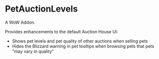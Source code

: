 # PetAuctionLevels

A WoW Addon.

Provides enhancements to the default Auction House UI:

- Shows pet levels and pet quality of other auctions when selling pets
- Hides the Blizzard warning in pet tooltips when browsing pets that pets "may vary in quality"
